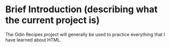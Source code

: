 # Brief Introduction (describing what the current project is)
The Odin Recipes project will generally be used to practice everything that I have learned about HTML. 

